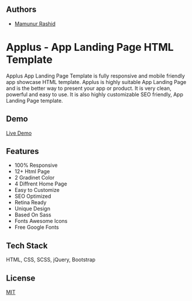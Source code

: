 
## Authors

- [Mamunur Rashid](https://mamunverse.com/)


# Applus - App Landing Page HTML Template

Applus App Landing Page Template is fully responsive and mobile friendly app showcase HTML template. 
Applus is highly suitable App Landing Page and is the better way to present your app or product. 
It is very clean, powerful and easy to use. It is also highly customizable SEO friendly, App Landing Page template. 

## Demo
[Live Demo](https://mamunverse.github.io/Applus-App-Landing-Page-HTML-Template)



## Features

- 100% Responsive
- 12+ Html Page
- 2 Gradinet Color
- 4 Diffrent Home Page
- Easy to Customize
- SEO Optimized
- Retina Ready
- Unique Design
- Based On Sass
- Fonts Awesome Icons
- Free Google Fonts

## Tech Stack
HTML, CSS, SCSS, jQuery, Bootstrap


## License

[MIT](https://choosealicense.com/licenses/mit/)

